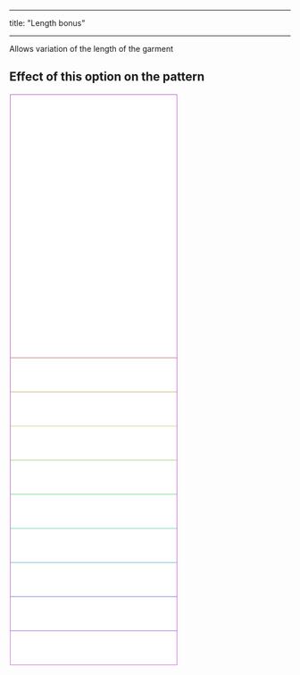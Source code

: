 - - -
title: "Length bonus"
- - -

Allows variation of the length of the garment

## Effect of this option on the pattern

![This image shows the effect of this option by superimposing several variants that have a different value for this option](tiberius_lengthbonus_sample.svg "Effect of this option on the pattern")
